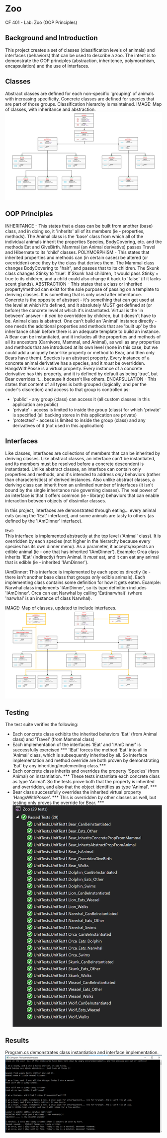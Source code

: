 # Zoo
CF 401 - Lab: Zoo (OOP Principles)

## Background and Introduction
This project creates a set of classes (classification levels of animals) and interfaces (behaviors) that can be used to describe a zoo. The intent is to demonstrate the OOP principles (abstraction, inheritence, polymorphism, encapsulation) and the use of interfaces.

## Classes
Abstract classes are defined for each non-specific 'grouping' of animals with increasing specificity. Concrete classes are defined for species that are part of those groups. Classification hierarchy is maintained. 
IMAGE: Map of classes, with inheritance and abstraction.
![class map](assets/class-map.png)

## OOP Principles
INHERITANCE - This states that a class can be built from another (base) class, and in doing so, it 'inherits' all of its members (ie - properties, methods). 
  The Animal class is the 'base' class from which all of the individual animals inherit the properties Species, BodyCovering, etc. and the methods Eat and GiveBirth.
  Mammal (an Animal derivative) passes Travel and Hibernate to its 'child' classes.
POLYMORPHISM - This states that inherited properties and methods can (in certain cases) be altered (or overridden) once they by the class that derives them.
  The Mammal class changes BodyCovering to "hair", and passes that to its children.
  The Skunk class changes Stinky to 'true'. If Skunk had children, it would pass Stinky = true to its children, and a child could also change it back to 'false' (if it lacks scent glands).
ABSTRACTION - This states that a class or inherited property/method can exist for the sole purpose of passing on a template to deriving classes. It is something that is only used after inheritance. Concrete is the opposite of abstract - it's something that can get used at the level at which it's defined, and it absolutely MUST get defined at (or before) the concrete level at which it's instantiated. Virtual is the 'in between' answer - it *can* be overridden by children, but it doesn't have to be.
  Animal class is abstract. One can't build an 'Animal' instance directly - one needs the additional properties and methods that are 'built up' by the inheritance chain before there is an adequate template to build an instance. A Bear can be instantiated, and it includes all the properties and methods of all its ancestors (Carnivore, Mammal, and Animal), as well as any properties and methods that are introduced at its own level (none in this case, but we could add a uniquely bear-like property or method to Bear, and then only Bears have them).
  Species is an abstract property. Every instance of a concrete animal derivative has a species, and it *must* be overridden.
  HangsWithPosse is a virtual property. Every instance of a concrete derivative has this property, and it is defined by default as being 'true', but Bear overrides it... because it doesn't like others.
ENCAPSULATION - This states that content of all types is both grouped (logically, and per the coder's discretion) and access to that group is controlled as:
  - 'public' - any group (class) can access it 
      (all custom classes in this application are public)
  - 'private' - access is limited to inside the group (class) for which 'private' is specified
      (all backing stores in this application are private)
  - 'protected' - access is limited to inside the group (class) and any derivatives of it
      (not used in this application)

## Interfaces
Like classes, interfaces are collections of members that can be inherited by deriving classes. Like abstract classes, an interface can't be instantiated, and its members must be resolved before a concrete descendent is instantiated. Unlike abstract classes, an interface can contain only properties and methods, and it's intended to address *only* behaviors (rather than characteristics) of derived instances. Also unlike abstract classes, a deriving class can inherit from an unlimited number of interfaces (it isn't bound by the single inheritance rule governing classes). The real power of an interface is that it offers common (ie - library) behaviors that can enable interaction between objects of dissimilar classes.

In this project, interfaces are demonstrated through eating... every animal eats (using the 'IEat' interface), and some animals are tasty to others (as defined by the 'IAmDinner' interface).

IEat:  
This interface is implemented abstractly at the top level ('Animal' class). It is overridden by each species (not higher in the hierarchy because every species has its own dinner menu). As a parameter, it accepts/expects an edible animal (ie - one that has inherited 'IAmDinner').
  Example: Orca class inherits 'IEat' (indirectly) from Animal. It *must* eat, and it can eat any animal that is edible (ie - inherited 'IAmDinner').

IAmDinner:
This interface is implemented by each species directly (ie - there isn't another base class that groups *only* edible animals). Each implementing class contains some definition for how it gets eaten.
  Example: Narwhal class implements 'IAmDinner', so its type definition includes 'IAmDinner'. Orca can eat Narwhal by calling 'Eat(narwhal)' (where 'narwhal' is an instance of class Narwhal).

IMAGE: Map of classes, updated to include interfaces.
![class map](assets/class-map-with-interfaces.PNG)

## Testing
The test suite verifies the following:
  - Each concrete class exhibits the inherited behaviors 'Eat' (from Animal class) and 'Travel' (from Mammal class)
  - Each implementation of the interfaces 'IEat' and 'IAmDinner' is successfully exercised
    *** 'IEat' forces the method 'Eat' into all in 'Animal' class, which is subsequently inherited by all. So interface implementation and method override are both proven by demonstrating 'Eat' by any inheriting/implementing class.***
  - Each concrete class inherits and overrides the property 'Species' (from Animal) on instantiation.
    *** These tests instantiate each concrete class as type 'Animal'. So the tests prove both that the property is inherited and overridden, and also that the object identifies as type 'Animal'. ***
  - Bear class successfully overrides the inherited virtual property 'HangsWithPosse'.
    *** This is overridden by other classes as well, but testing only proves the override for Bear. ***
![unit tests](assets/unit-tests.PNG)

## Results
Program.cs demonstrates class instantiation and interface implementation.
![console output](assets/program-output.PNG)
